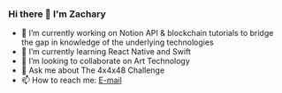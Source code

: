 ### Hi there 👋 I'm Zachary

  - 🔭 I’m currently working on Notion API & blockchain tutorials to bridge the gap in knowledge of the underlying technologies
  - 🌱 I’m currently learning React Native and Swift
  - 👯 I’m looking to collaborate on Art Technology
  - 💬 Ask me about The 4x4x48 Challenge
  - 📫 How to reach me: [E-mail](zachary.a.j23@gmail.com)

<!--
**zacharyajackson/zacharyajackson** is a ✨ _special_ ✨ repository because its `README.md` (this file) appears on your GitHub profile.

Here are some ideas to get you started:

- 🔭 I’m currently working on ...
- 🌱 I’m currently learning ...
- 👯 I’m looking to collaborate on ...
- 🤔 I’m looking for help with ...
- 💬 Ask me about ...
- 📫 How to reach me: ...
- 😄 Pronouns: ...
- ⚡ Fun fact: ...
-->
